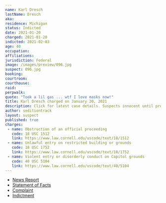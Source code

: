 ```yaml
---
name: Karl Dresch
lastName: Dresch
aka:
residence: Michigan
status: Indicted
date: 2021-01-20
charged: 2021-01-20
indicted: 2021-02-03
age: 40
occupation:
affiliations:
jurisdiction: Federal
image: /images/preview/096.jpg
suspect: 096.jpg
booking:
courtroom:
courthouse:
raid:
perpwalk:
quote: "Took a lil gas ... wtf I love masks now!"
title: Karl Dresch charged on January 20, 2021
description: Click for latest case details. Suspects innocent until proven guilty.
author: seditiontrack
layout: suspect
published: true
charges:
 - name: Obstruction of an official proceeding
   code: 18 USC 1512
   link: https://www.law.cornell.edu/uscode/text/18/1512
 - name: Unlawful entry on restricted building or grounds
   code: 18 USC 1752
   link: https://www.law.cornell.edu/uscode/text/18/1752
 - name: Violent entry or disorderly conduct on Capitol grounds
   code: 40 USC 5104
   link: https://www.law.cornell.edu/uscode/text/40/5104
---
```

- [News Report](https://www.detroitnews.com/story/news/local/michigan/2021/01/19/feds-arrest-michigan-man-capitol-mob-riots-insurrection/4224979001/)
- [Statement of Facts](https://www.justice.gov/opa/page/file/1357311/download)
- [Complaint](https://www.justice.gov/opa/page/file/1357306/download)
- [Indictment](https://extremism.gwu.edu/sites/g/files/zaxdzs2191/f/Karl%20Dresch%20Indictment.pdf)
